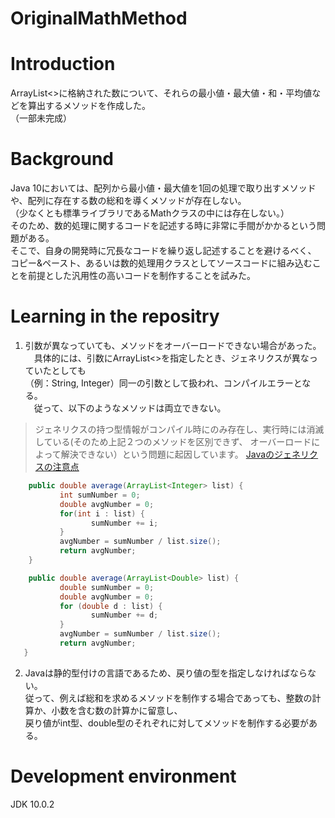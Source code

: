 # OriginalMathMethod

# Introduction
ArrayList<>に格納された数について、それらの最小値・最大値・和・平均値などを算出するメソッドを作成した。<br>
（一部未完成）

# Background
<p>
Java 10においては、配列から最小値・最大値を1回の処理で取り出すメソッドや、配列に存在する数の総和を導くメソッドが存在しない。<br>
（少なくとも標準ライブラリであるMathクラスの中には存在しない。）<br>
 そのため、数的処理に関するコードを記述する時に非常に手間がかかるという問題がある。<br>
 そこで、自身の開発時に冗長なコードを繰り返し記述することを避けるべく、<br>
  コピー&ペースト、あるいは数的処理用クラスとしてソースコードに組み込むことを前提とした汎用性の高いコードを制作することを試みた。
  </p>
  

  
# Learning in the repositry

 
1. 引数が異なっていても、メソッドをオーバーロードできない場合があった。<br>
　具体的には、引数にArrayList<>を指定したとき、ジェネリクスが異なっていたとしても<br>
 （例：String, Integer）同一の引数として扱われ、コンパイルエラーとなる。<br>
　従って、以下のようなメソッドは両立できない。<br>
 </p>
 <p>
 
 > ジェネリクスの持つ型情報がコンパイル時にのみ存在し、実行時には消滅している(そのため上記２つのメソッドを区別できず、
 >  オーバーロードによって解決できない）という問題に起因しています。
 >  [Javaのジェネリクスの注意点](https://hacknote.jp/archives/17792/)
 
 ```java
     public double average(ArrayList<Integer> list) {
    	    int sumNumber = 0;
    	    double avgNumber = 0;
    	    for(int i : list) {
    		       sumNumber += i;
    	    }
    	    avgNumber = sumNumber / list.size();
    	    return avgNumber;
     }
 ```
 </p>
 <p>
 
 ```java
     public double average(ArrayList<Double> list) {
    	    double sumNumber = 0;
    	    double avgNumber = 0;
    	    for (double d : list) {
    		       sumNumber += d;
    	    }
    	    avgNumber = sumNumber / list.size();
    	    return avgNumber;
    }
 ```
 </p>
 <p>
 
2. Javaは静的型付けの言語であるため、戻り値の型を指定しなければならない。<br>
 従って、例えば総和を求めるメソッドを制作する場合であっても、整数の計算か、小数を含む数の計算かに留意し、<br>
 戻り値がint型、double型のそれぞれに対してメソッドを制作する必要がある。
 </p>

# Development environment
JDK 10.0.2
